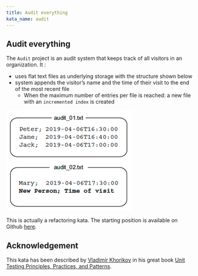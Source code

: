```yaml
---
title: Audit everything
kata_name: audit
---
```


## Audit everything
The `Audit` project is an audit system that keeps track of all visitors in an organization.
It : 
* uses flat text files as underlying storage with the structure shown below
* system appends the visitor’s name and the time of their visit to the end of the most recent file
    - When the maximum number of entries per file is reached: a new file with an `incremented index` is created

![Audit file example](/assets/images/audit-example.png)

This is actually a refactoring kata. 
The starting position is available on Github [here](https://github.com/katalogs/audit-kata).

## Acknowledgement
This kata has been described by [Vladimir Khorikov](https://www.linkedin.com/in/vladimir-khorikov-bb482653/) in his great book [Unit Testing Principles, Practices, and Patterns](https://www.manning.com/books/unit-testing).